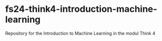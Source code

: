 # fs24-think4-introduction-machine-learning
Repository for the Introduction to Machine Learning in the modul Think 4 
